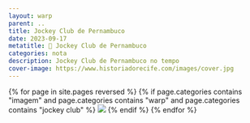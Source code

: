 ```yaml
---
layout: warp
parent: ..
title: Jockey Club de Pernambuco
date: 2023-09-17
metatitle: 🏇 Jockey Club de Pernambuco
categories: nota
description: Jockey Club de Pernambuco no tempo
cover-image: https://www.historiadorecife.com/images/cover.jpg
---
```


{% for page in site.pages reversed %}
{% if page.categories contains "imagem" and page.categories contains "warp" and page.categories contains "jockey club" %}
<img src="/notas/imagens/{{ page.title }}.jpg" />
{% endif %}
{% endfor %}